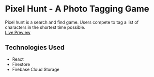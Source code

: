 # Pixel Hunt - A Photo Tagging Game

Pixel hunt is a search and find game. Users compete to tag a list of characters in the shortest time possible.   
[Live Preview](https://rwolt.github.io/waldo/)

## Technologies Used
* React
* Firestore  
* Firebase Cloud Storage

